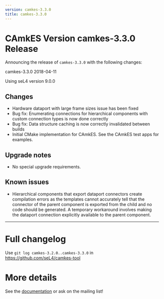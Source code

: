 ```yaml
---
version: camkes-3.3.0
title: camkes-3.3.0
---
```

# CAmkES Version camkes-3.3.0 Release


Announcing the release of `camkes-3.3.0` with the following changes:

camkes-3.3.0 2018-04-11

Using seL4 version 9.0.0

## Changes
* Hardware dataport with large frame sizes issue has been fixed
* Bug fix: Enumerating connections for hierarchical components with custom connection types is now done correctly
* Bug fix: Data structure caching is now correctly invalidated between builds
* Initial CMake implementation for CAmkES.  See the CAmkES test apps for examples.

## Upgrade notes
* No special upgrade requirements.

## Known issues
* Hierarchical components that export dataport connectors create compilation errors as the templates cannot accurately
  tell that the connector of the parent component is exported from the child and no code should be generated.  A
  temporary workaround involves making the dataport connection explicitly available to the parent component.

---



# Full changelog
 Use `git log camkes-3.2.0..camkes-3.3.0` in
<https://github.com/seL4/camkes-tool>

# More details
 See the
[documentation](https://github.com/seL4/camkes-tool/blob/camkes-3.3.0/docs/index.md)
or ask on the mailing list!
